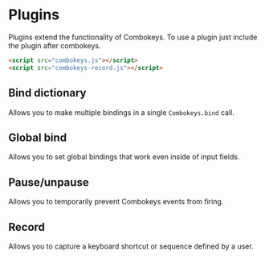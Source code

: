 # Plugins

Plugins extend the functionality of Combokeys.  To use a plugin just include the plugin after combokeys.

```html
<script src="combokeys.js"></script>
<script src="combokeys-record.js"></script>
```

## Bind dictionary

Allows you to make multiple bindings in a single ``Combokeys.bind`` call.

## Global bind

Allows you to set global bindings that work even inside of input fields.

## Pause/unpause

Allows you to temporarily prevent Combokeys events from firing.

## Record

Allows you to capture a keyboard shortcut or sequence defined by a user.
